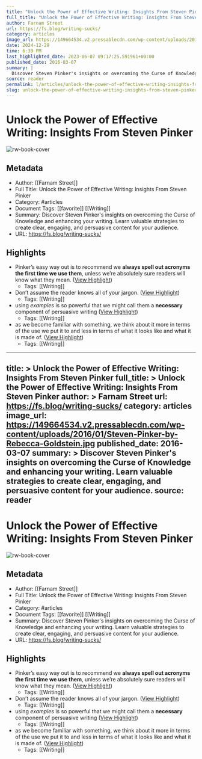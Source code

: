 ```yaml
---
title: "Unlock the Power of Effective Writing: Insights From Steven Pinker"
full_title: "Unlock the Power of Effective Writing: Insights From Steven Pinker"
author: Farnam Street
url: https://fs.blog/writing-sucks/
category: articles
image_url: https://149664534.v2.pressablecdn.com/wp-content/uploads/2016/01/Steven-Pinker-by-Rebecca-Goldstein.jpg
date: 2024-12-29
time: 6:39 PM
last_highlighted_date: 2023-06-07 09:17:25.591961+00:00
published_date: 2016-03-07
summary: |
  Discover Steven Pinker's insights on overcoming the Curse of Knowledge and enhancing your writing. Learn valuable strategies to create clear, engaging, and persuasive content for your audience.
source: reader
permalink: l/articles/unlock-the-power-of-effective-writing-insights-from-steven-pinker
slug: unlock-the-power-of-effective-writing-insights-from-steven-pinker
---
```

# Unlock the Power of Effective Writing: Insights From Steven Pinker

![rw-book-cover](https://149664534.v2.pressablecdn.com/wp-content/uploads/2016/01/Steven-Pinker-by-Rebecca-Goldstein.jpg)

## Metadata
- Author: [[Farnam Street]]
- Full Title: Unlock the Power of Effective Writing: Insights From Steven Pinker
- Category: #articles
- Document Tags: [[favorite]] [[Writing]] 
- Summary: Discover Steven Pinker's insights on overcoming the Curse of Knowledge and enhancing your writing. Learn valuable strategies to create clear, engaging, and persuasive content for your audience.
- URL: https://fs.blog/writing-sucks/

## Highlights
- Pinker’s easy way out is to recommend we **always spell out acronyms the first time we use them**, unless we’re absolutely sure readers will know what they mean. ([View Highlight](https://read.readwise.io/read/01h2aj69ycq1zxenjbrta3n39w))
    - Tags: [[Writing]] 
- Don’t assume the reader knows all of your jargon. ([View Highlight](https://read.readwise.io/read/01h2aj6skbtmvazxs7y58tzx2h))
    - Tags: [[Writing]] 
- using *examples* is so powerful that we might call them a **necessary** component of persuasive writing ([View Highlight](https://read.readwise.io/read/01h2aj7yzgfwp9c83hm9fr0fzr))
    - Tags: [[Writing]] 
- as we become familiar with something, we think about it more in terms of the use we put it to and less in terms of what it looks like and what it is made of. ([View Highlight](https://read.readwise.io/read/01h2ajb25375s5d9wsaw1hezbp))
    - Tags: [[Writing]] 


---
title: >
  Unlock the Power of Effective Writing: Insights From Steven Pinker
full_title: >
  Unlock the Power of Effective Writing: Insights From Steven Pinker
author: >
  Farnam Street
url: https://fs.blog/writing-sucks/
category: articles
image_url: https://149664534.v2.pressablecdn.com/wp-content/uploads/2016/01/Steven-Pinker-by-Rebecca-Goldstein.jpg
published_date: 2016-03-07
summary: >
  Discover Steven Pinker's insights on overcoming the Curse of Knowledge and enhancing your writing. Learn valuable strategies to create clear, engaging, and persuasive content for your audience.
source: reader
---
# Unlock the Power of Effective Writing: Insights From Steven Pinker

![rw-book-cover](https://149664534.v2.pressablecdn.com/wp-content/uploads/2016/01/Steven-Pinker-by-Rebecca-Goldstein.jpg)

## Metadata
- Author: [[Farnam Street]]
- Full Title: Unlock the Power of Effective Writing: Insights From Steven Pinker
- Category: #articles
- Document Tags: [[favorite]] [[Writing]] 
- Summary: Discover Steven Pinker's insights on overcoming the Curse of Knowledge and enhancing your writing. Learn valuable strategies to create clear, engaging, and persuasive content for your audience.
- URL: https://fs.blog/writing-sucks/

## Highlights
- Pinker’s easy way out is to recommend we **always spell out acronyms the first time we use them**, unless we’re absolutely sure readers will know what they mean. ([View Highlight](https://read.readwise.io/read/01h2aj69ycq1zxenjbrta3n39w))
    - Tags: [[Writing]] 
- Don’t assume the reader knows all of your jargon. ([View Highlight](https://read.readwise.io/read/01h2aj6skbtmvazxs7y58tzx2h))
    - Tags: [[Writing]] 
- using *examples* is so powerful that we might call them a **necessary** component of persuasive writing ([View Highlight](https://read.readwise.io/read/01h2aj7yzgfwp9c83hm9fr0fzr))
    - Tags: [[Writing]] 
- as we become familiar with something, we think about it more in terms of the use we put it to and less in terms of what it looks like and what it is made of. ([View Highlight](https://read.readwise.io/read/01h2ajb25375s5d9wsaw1hezbp))
    - Tags: [[Writing]] 


